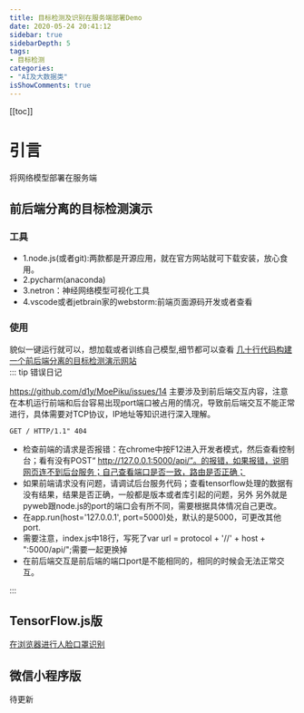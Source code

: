 ```yaml
---
title: 目标检测及识别在服务端部署Demo
date: 2020-05-24 20:41:12
sidebar: true
sidebarDepth: 5
tags: 
- 目标检测
categories:
- "AI及大数据类"
isShowComments: true
---
```


[[toc]]


# 引言
将网络模型部署在服务端
## 前后端分离的目标检测演示

### 工具
- 1.node.js(或者git):两款都是开源应用，就在官方网站就可下载安装，放心食用。
- 2.pycharm(anaconda)
- 3.netron：神经网络模型可视化工具
- 4.vscode或者jetbrain家的webstorm:前端页面源码开发或者查看
### 使用
貌似一键运行就可以，想加载或者训练自己模型,细节都可以查看
[几十行代码构建一个前后端分离的目标检测演示网站](https://mp.weixin.qq.com/s/MIBNjqfx0yG-Bdq2OaeOuA)
<br/>
::: tip 错误日记

https://github.com/d1y/MoePiku/issues/14
主要涉及到前后端交互内容，注意在本机运行前端和后台容易出现port端口被占用的情况，导致前后端交互不能正常进行，具体需要对TCP协议，IP地址等知识进行深入理解。

```
GET / HTTP/1.1" 404
```
- 检查前端的请求是否报错：在chrome中按F12进入开发者模式，然后查看控制台；看有没有POST“ http://127.0.0.1:5000/api/”。的报错，如果报错，说明网页连不到后台服务；自己查看端口是否一致，路由是否正确；
- 如果前端请求没有问题，请调试后台服务代码；查看tensorflow处理的数据有没有结果，结果是否正确，一般都是版本或者库引起的问题，另外
另外就是pyweb跟node.js的port的端口会有所不同，需要根据具体情况自己更改。
- 在app.run(host='127.0.0.1', port=5000)处，默认的是5000，可更改其他port.
- 需要注意，index.js中18行，写死了var url = protocol + '//' + host + ":5000/api/";需要一起更换掉
- 在前后端交互是前后端的端口port是不能相同的，相同的时候会无法正常交互。

:::

## TensorFlow.js版
[在浏览器进行人脸口罩识别](https://mp.weixin.qq.com/s?__biz=MzIyMDY2MTUyNg==&mid=2247483795&idx=1&sn=05e5e3e7d895d8993592b3141e39446b&chksm=97c9d3eaa0be5afcb36b8ac124eb5e7d6d86f549f15b634db194eddc784e85f3d7d8abccc216&mpshare=1&scene=1&srcid=&sharer_sharetime=1585995559259&sharer_shareid=cfe18de94f3a847e5ada278bbc490577&exportkey=AYmJnEAPff9hYzZVMv21kss%3D&pass_ticket=mWIVA3QAV6s8RB5LXrZtstiHlu59hNAG7UDhJOnA43G9Pe8xmbQCr%2FksIbtTbVUi#rd)


## 微信小程序版
待更新